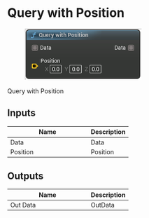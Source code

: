 # Query with Position

<div align="left" data-full-width="false">

<figure><img src="../../../.gitbook/assets/Query_with_Position.png" alt=""><figcaption></figcaption></figure>

</div>

Query with Position

## Inputs

<table><thead><tr><th width="170">Name</th><th>Description</th></tr></thead><tbody><tr><td>Data</td><td>Data</td></tr><tr><td>Position</td><td>Position</td></tr></tbody></table>

## Outputs

<table><thead><tr><th width="170">Name</th><th>Description</th></tr></thead><tbody><tr><td>Out Data</td><td>OutData</td></tr></tbody></table>
